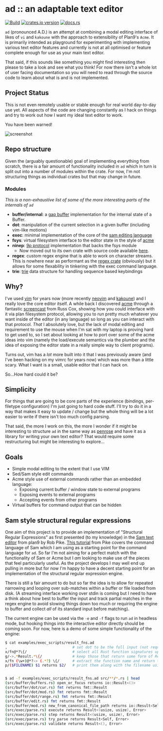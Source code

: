# ad :: an adaptable text editor

[![Build](https://github.com/sminez/ad/workflows/Build/badge.svg?branch=develop)](https://github.com/sminez/ad/actions?query=workflow%3ABuild) [![crates.io version](https://img.shields.io/crates/v/ad-editor)](https://crates.io/crates/ad-editor) [![docs.rs](https://img.shields.io/docsrs/ad-editor?logo=rust)](https://docs.rs/ad-editor)

`ad` (pronounced A.D.) is an attempt at combining a modal editing interface of likes of `vi`
and `kakoune` with the approach to extensibility of Plan9's `Acme`. It is primarily intended
as playground for experimenting with implementing various text editor features and currently
is not at all optimised or feature complete enough for use as your main text editor.

That said, if this sounds like something you might find interesting then please to take a
look and see what you think! For now there isn't a whole lot of user facing documentation so
you will need to read through the source code to learn about what is and is not implemented.


## Project Status

This is not even remotely usable or stable enough for real world day-to-day use yet. All aspects of
the code are changing constantly as I hack on things and try to work out how I want my ideal text
editor to work.

You have been warned!


![screenshot](https://raw.githubusercontent.com/sminez/ad/develop/screenshot.png)


## Repo structure

Given the (arguably questionable) goal of implementing everything from scratch, there is a fair amount
of functionality included in `ad` which in turn is split out into a number of modules within the crate.
For now, I'm not structuring things as individual crates but that may change in future.

### Modules
_This is a non-exhaustive list of some of the more interesting parts of the internals of `ad`_

- **buffer/internal**: a [gap buffer](https://en.wikipedia.org/wiki/Gap_buffer) implementation for the
  internal state of a Buffer.
- **dot**: manipulation of the current selection in a given buffer (including vim-like motions)
- **exec**: minimal implementation of the core of the [sam editing language](http://doc.cat-v.org/bell_labs/sam_lang_tutorial/sam_tut.pdf)
- **fsys**: virtual filesystem interface to the editor state in the style of [acme](http://acme.cat-v.org/)
- **ninep**: [9p protocol](http://9p.cat-v.org/) implementation that backs the fsys module
  - Now moved out to its own crate with source code available [here](https://github.com/sminez/ninep).
- **regex**: custom regex engine that is able to work on character streams. This is nowhere near as performant as
  the [regex crate](https://github.com/rust-lang/regex) (obviously) but it allows for some flexability in tinkering
  with the exec command language.
- **trie**: [trie](https://en.wikipedia.org/wiki/Trie) data structure for handling sequence based keybindings


## Why?

I've used [vim][0] for years now (more recently [neovim][1] and [kakoune][2]) and I really love the
core editor itself. A while back I discovered [acme][3] through a fantastic [screencast][4] from
Russ Cox, showing how you could interface with it via plan filesystem protocol, allowing you to run
pretty much whatever you want inside of the editor (in any language) so long as you can interact with
that protocol. _That_ I absolutely love, but the lack of modal editing and requirement to use the mouse
when I'm sat with my laptop is proving hard to get used to, so I set about looking at how to port
over some of the acme ideas into vim (namely the load/execute semantics via the plumber and the
idea of exposing the editor state in a really simple way to client programs).

Turns out, vim has a _lot_ more built into it that I was previously aware (and I've been hacking on
my vimrc for years now) which was more than a little scary. What I want is a small, usable editor
that I can hack on.

So...How hard could it be?

## Simplicity
For things that are going to be core parts of the experience (bindings, per-filetype configuration)
I'm just going to hard code stuff. I'll try to do it in a way that makes it easy to update / change
but the whole thing will be a lot easier to write if there isn't too much config parsing.

That said, the more I work on this, the more I wonder if it might be interesting to structure `ad`
in the same way as [penrose](https://github.com/sminez/penrose) and have it as a library for writing
your own text editor? That would require some restructuring but might be interesting to explore...

## Goals
- Simple modal editing to the extent that I use VIM
- Sed/Sam style edit commands
- Acme style use of external commands rather than an embedded language:
  - Exposing current buffer / window state to external programs
  - Exposing events to external programs
  - Accepting events from other programs
- Virtual buffers for command output that can be hidden


## Sam style structural regular expressions

One aim of this project is to provide an implementation of "Structural Regular Expressions" as first
presented (to my knowledge) in the [Sam text editor][5] from plan9 by Rob Pike. [This tutorial][6]
from Pike covers the command language of Sam which I am using as a starting point for the command
language for `ad`. So far I'm not aiming for a perfect match with the functionality of Sam or Acme
but I _am_ looking to make use of the pieces that feel particularly useful. As the project develops
I may well end up pulling in more but for now I'm happy to have a decent starting point for an
implementation of the structural regular expression engine.

There is still a fair amount to do but so far the idea is to allow for repeated narrowing and looping
over sub-matches within a buffer or file loaded from disk. (A streaming interface working over stdin
is coming but I need to have a think about how best to buffer the input and track partial matches in
the regex engine to avoid slowing things down too much or requiring the engine to buffer and collect
_all_ of its standard input before matching).

The current engine can be used via the `-e` and `-f` flags to run `ad` in headless mode, but hooking
things into the interactive editor directly should be coming soon. For now, here is a demo of some
simple functionality of the engine:

```sh
$ cat examples/exec_scripts/result_fns.ad
,                              # set dot to be the full input (not required as this is the default)
x/fn@*?\{/                     # select all Rust function signatures up to the opening brace
g/->.*Result.*\{/              # keep those that return some form of Result
x/fn (\w+)@*?-> (.*?) \{/      # extract the function name and return type from the signature
p/($FILENAME) $1 returns $2/   # print them along with the filename using a template


$ ad -f examples/exec_scripts/result_fns.ad src/**/*.rs | head
(src/buffer/buffers.rs) open_or_focus returns io::Result<()>
(src/buffer/dot/cur.rs) fmt returns fmt::Result
(src/buffer/dot/mod.rs) fmt returns fmt::Result
(src/buffer/dot/range.rs) fmt returns fmt::Result
(src/buffer/edit.rs) fmt returns fmt::Result
(src/buffer/mod.rs) new_from_canonical_file_path returns io::Result<Self>
(src/exec/parse.rs) execute returns Result<(usize, usize), Error>
(src/exec/parse.rs) step returns Result<(usize, usize), Error>
(src/exec/parse.rs) try_parse returns Result<Self, Error>
(src/exec/parse.rs) validate returns Result<(), Error>
```

  [0]: https://www.vim.org/
  [1]: https://neovim.io/
  [2]: https://github.com/mawww/kakoune
  [3]: https://en.wikipedia.org/wiki/Acme_(text_editor)
  [4]: https://www.youtube.com/watch?v=dP1xVpMPn8M
  [5]: http://doc.cat-v.org/plan_9/4th_edition/papers/sam/
  [6]: http://doc.cat-v.org/bell_labs/sam_lang_tutorial/sam_tut.pdf
